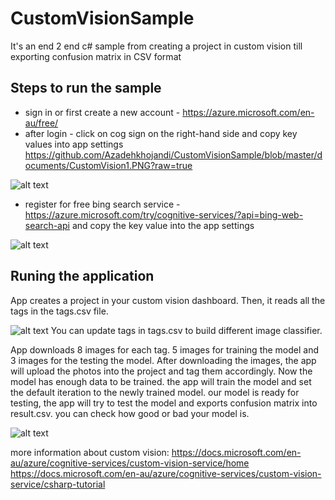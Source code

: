 # CustomVisionSample
It's an end 2 end c# sample from creating a project in custom vision till exporting confusion matrix in CSV format

## Steps to run the sample
* sign in or first create a new account -   https://azure.microsoft.com/en-au/free/ 
* after login - click on cog sign on the right-hand side and copy key values into app settings
https://github.com/Azadehkhojandi/CustomVisionSample/blob/master/documents/CustomVision1.PNG?raw=true

![alt text](https://raw.githubusercontent.com/Azadehkhojandi/CustomVisionSample/master/documents/CustomVision1.PNG)


* register for free bing search service - https://azure.microsoft.com/try/cognitive-services/?api=bing-web-search-api and copy the key value into the app settings

![alt text](https://raw.githubusercontent.com/Azadehkhojandi/CustomVisionSample/master/documents/BingSearch.PNG)

## Runing the application
App creates a project in your custom vision dashboard.
Then, it reads all the tags in the tags.csv file.

![alt text](https://raw.githubusercontent.com/Azadehkhojandi/CustomVisionSample/master/documents/CustomVision2.PNG)
You can update tags in tags.csv to build different image classifier. 

App downloads 8 images for each tag. 5 images for training the model and 3 images for the testing the model.
After downloading the images, the app will upload the photos into the project and tag them accordingly.
Now the model has enough data to be trained. the app will train the model and set the default iteration to the newly trained model.
our model is ready for testing, the app will try to test the model and exports confusion matrix into result.csv.
you can check how good or bad your model is.

![alt text](https://raw.githubusercontent.com/Azadehkhojandi/CustomVisionSample/master/documents/CustomVision3.PNG)


more information about custom vision:
https://docs.microsoft.com/en-au/azure/cognitive-services/custom-vision-service/home
https://docs.microsoft.com/en-au/azure/cognitive-services/custom-vision-service/csharp-tutorial
